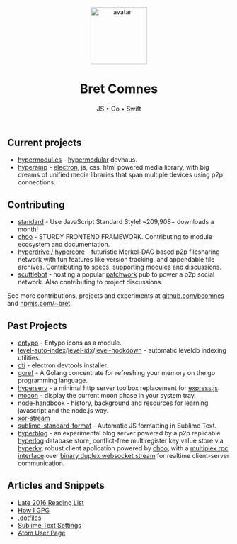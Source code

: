 <header class="header">
  <img class="avatar" src="https://www.gravatar.com/avatar/8d8b82740cb7ca994449cccd1dfdef5f?s=500" alt="avatar" height="128" width="128">
  <h1 class="title">Bret Comnes</h1>
  <p class="subtitle">JS • Go • Swift</p>
</header>

## Current projects

- [hypermodul.es](http://hypermodul.es) - [hypermodular](https://opbeat.com/community/posts/hypermodular-development-by-mathias-buus/) devhaus.
- [hyperamp](https://github.com/hypermodules/hyperamp) - [electron](http://electron.atom.io), js, css, html powered media library, with big dreams of unified media libraries that span multiple devices using p2p connections.

## Contributing

- [standard](https://www.npmjs.com/package/standard) - Use JavaScript Standard Style!  ~209,908+ downloads a month!
- [choo](https://choo.io) - STURDY FRONTEND FRAMEWORK.  Contributing to module ecosystem and documentation.
- [hyperdrive / hypercore](https://github.com/mafintosh/hyperdrive) - futuristic Merkel-DAG based p2p filesharing network with fun features like version tracking, and appendable file archives.  Contributing to specs, supporting modules and discussions.
- [scuttlebot](https://ssbc.github.io) - hosting a popular [patchwork](https://github.com/ssbc/patchwork) pub to power a p2p social network.  Also contributing to project discussions.

See more contributions, projects and experiments at [github.com/bcomnes](https://github.com/bcomnes) and [npmjs.com/~bret](https://www.npmjs.com/~bret).

## Past Projects

- [entypo](https://github.com/hypermodules/entypo) - Entypo icons as a module.
- [level-auto-index](https://github.com/hypermodules/level-auto-index)/[level-idx](https://github.com/hypermodules/level-idx)/[level-hookdown](https://github.com/hypermodules/level-hookdown) - automatic leveldb indexing utilities.
- [dti](https://github.com/hypermodules/dti) - electron devtools installer.
- [goref](https://github.com/bcomnes/goref) - A Golang concentrate for refreshing your memory on the go programming language.
- [hyperserv](https://github.com/bcomnes/hyperserv) - a minimal http server toolbox replacement for [express.js](http://expressjs.com).
- [mooon](https://www.npmjs.com/package/mooon) - display the current moon phase in your system tray.
- [node-handbook](https://github.com/bcomnes/node-handbook) - history, background and resources for learning javascript and the node.js way.
- [xor-stream](https://github.com/bcomnes/xor-stream)
- [sublime-standard-format](https://github.com/bcomnes/sublime-standard-format) - Automatic JS formatting in Sublime Text.
- [hyperblog](https://github.com/bcomnes/hyperblog) - an experimental blog server powered by a p2p replicable [hyperlog](https://github.com/mafintosh/hyperlog) database store, conflict-free multiregister key value store via [hyperkv](https://github.com/substack/hyperkv), robust client application powered by [choo](https://github.com/yoshuawuyts/choo), with a [multiplex rpc interface](https://github.com/substack/multiplex-rpc) over [binary duplex websocket stream](https://github.com/maxogden/websocket-stream) for realtime client-server communication.

## Articles and Snippets

- [Late 2016 Reading List](https://gist.github.com/bcomnes/6d76c3ace861d4d0ed57f2cde2346ffe)
- [How I GPG](https://gist.github.com/bcomnes/647477a3a143774069755d672cb395ca)
- [.dotfiles](https://github.com/bcomnes/.dotfiles)
- [Sublime Text Settings](https://github.com/bcomnes/sublime-text-settings)
- [Atom User Page](https://atom.io/users/bcomnes)

